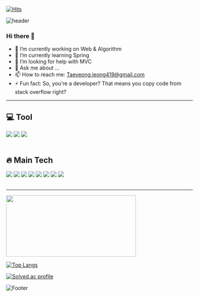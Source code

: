 <!-- 
**Paransaik/Paransaik** is a ✨ _special_ ✨ repository because its `README.md` (this file) appears on your GitHub profile.
Here are some ideas to get you started:
<div>
    - 🔭 I’m currently working on ...
    - 🌱 I’m currently learning ...
    - 👯 I’m looking to collaborate on ...
    - 🤔 I’m looking for help with ...
    - 💬 Ask me about ...
    - 📫 How to reach me: ...
    - 😄 Pronouns: ...
    - ⚡ Fun fact: ...
</div>
-->
<!-- 깃허브 저장소 readme에 삽입 -->
<!-- <a href="https://github.com/anuraghazra/github-readme-stats">
  <img align="center" src="https://github-readme-stats.vercel.app/api/pin/?username=anuraghazra&repo=github-readme-stats" />
</a>
<a href="https://github.com/anuraghazra/convoychat">
  <img align="center" src="https://github-readme-stats.vercel.app/api/pin/?username=anuraghazra&repo=convoychat" />
</a> -->

[![Hits](https://hits.seeyoufarm.com/api/count/incr/badge.svg?url=https%3A%2F%2Fgithub.com%2FParansaik&count_bg=%2386A1FF&title_bg=%23276AFF&icon=linux.svg&icon_color=%23000000&title=hits&edge_flat=true)](https://hits.seeyoufarm.com)

![header](https://capsule-render.vercel.app/api?type=waving&color=75BDE0&height=150&section=header&text=Tae%20Yeong&fontSize=50)

### Hi there 👋

- 🔭 I’m currently working on Web & Algorithm
- 🌱 I’m currently learning Spring
- 🤔 I’m looking for help with MVC
- 💬 Ask me about ...
- 📫 How to reach me: Taeyeong.jeong419@gmail.com
- ⚡ Fun fact: So, you're a developer? That means you copy code from stack overflow right?

----

## 💻 Tool
<div>
    <img src="https://img.shields.io/badge/IntelliJ IDEA-000000?style=flat_square&logo=IntelliJ IDEA&logoColor=white">
    <img src="https://img.shields.io/badge/Visual%20Studio%20Code-007ACC.svg?&style=flat_square&logo=Visual%20Studio%20Code&logoColor=white">
    <img src="https://img.shields.io/badge/GitHub-181717?style=flat_square&logo=GitHub&logoColor=white">
</div>
<!-- <img src="https://img.shields.io/badge/Postman-FF6C37?style= flat_square&logo=Postman&logoColor=white">
<img src="https://img.shields.io/badge/Putty-FFFFFF?style= flat_square&logo=AirPlayVideo&logoColor=black"> -->

<br>

## 🔥 Main Tech
<div>
    <img src="https://img.shields.io/badge/Linux-FCC624?style=flat_square&logo=Linux&logoColor=black">
    <img src="https://img.shields.io/badge/Ubuntu-E95420?style=flat_square&logo=Ubuntu&logoColor=white">
    <img src="https://img.shields.io/badge/JAVA-007396?style=flat_square&logo=java&logoColor=white">
    <img src="https://img.shields.io/badge/Spring-6DB33F?style=flat_square&logo=Spring&logoColor=white">
    <img src="https://img.shields.io/badge/Mysql-4479A1?style=flat_square&logo=Mysql&logoColor=white">
    <img src="https://img.shields.io/badge/HTML-E34F26?style=flat_square&logo=Html5&logoColor=black">
    <img src="https://img.shields.io/badge/Css-1572B6?style=flat_square&logo=CSS3&logoColor=black">
    <img src="https://img.shields.io/badge/Javascript-F7DF1E?style=flat_square&logo=Javascript&logoColor=black">
</div>
<br>
<!-- 
## 🐌 A Little Bit Of
<img src="https://img.shields.io/badge/C++/C-00599C?style= flat_square&logo=C&logoColor=white">
<img src="https://img.shields.io/badge/Android-3DDC84?style= flat_square&logo=Android&logoColor=black">
<img src="https://img.shields.io/badge/Node.js-339933?style= flat_square&logo=Node.js&logoColor=black">
<img src="https://img.shields.io/badge/AWS-232F3E?style= flat_square&logo=AmazonAWS&logoColor=white">
<br>
<br>
## 📌 Tech Of Interest
<img src="https://img.shields.io/badge/MSA-543DE0?style= flat_square&logo=Polywork&logoColor=black">
<img src="https://img.shields.io/badge/Netflix_oss-E50914?style= flat_square&logo=Netflix&logoColor=black">
<img src="https://img.shields.io/badge/Apache Kafka-231F20?style= flat_square&logo=ApacheKafka&logoColor=white">
<img src="https://img.shields.io/badge/Spring Cloud-6DB33F?style= flat_square&logo=Spring&logoColor=white">
<img src="https://img.shields.io/badge/Docker-2496ED?style= flat_square&logo=Docker&logoColor=white">
<img src="https://img.shields.io/badge/Kubernetes-326CE5?style= flat_square&logo=Kubernetes&logoColor=white">
-->

----

<img width=350px height=165px src="https://github-readme-stats.vercel.app/api?username=Paransaik&show_icons=true&theme=apprentice"/>

[![Top Langs](https://github-readme-stats.vercel.app/api/top-langs/?username=Paransaik&layout=compact&theme=apprentice)](https://github.com/anuraghazra/github-readme-stats)

[![Solved.ac profile](http://mazassumnida.wtf/api/v2/generate_badge?boj=haramel49)](https://solved.ac/haramel49)

<!-- <img width=350px src="https://github-readme-stats.vercel.app/api?username=Paransaik&show_icons=true&theme=onedark"/> -->
![Footer](https://capsule-render.vercel.app/api?type=waving&color=75BDE0&height=200&section=footer)
